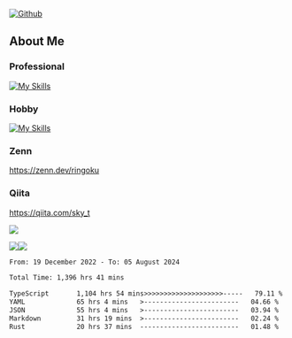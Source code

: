 [![Github](https://img.shields.io/github/followers/skyt-a?label=Follow&style=social)](https://github.com/skyt-a)

## About Me
### Professional
[![My Skills](https://skillicons.dev/icons?i=react,ts,js,nodejs,java,graphql,firebase,githubactions&theme=light)](https://skillicons.dev)
### Hobby
[![My Skills](https://skillicons.dev/icons?i=unity,rust,py&theme=light)](https://skillicons.dev)

### Zenn
https://zenn.dev/ringoku
### Qiita
https://qiita.com/sky_t


![](https://github-profile-summary-cards.vercel.app/api/cards/profile-details?username=skyt-a&theme=default)

![](https://github-profile-summary-cards.vercel.app/api/cards/repos-per-language?username=skyt-a&theme=default)![](https://github-profile-summary-cards.vercel.app/api/cards/stats?username=RinGoku&theme=default)

<!--START_SECTION:waka-->

```txt
From: 19 December 2022 - To: 05 August 2024

Total Time: 1,396 hrs 41 mins

TypeScript       1,104 hrs 54 mins>>>>>>>>>>>>>>>>>>>>-----   79.11 %
YAML             65 hrs 4 mins   >------------------------   04.66 %
JSON             55 hrs 4 mins   >------------------------   03.94 %
Markdown         31 hrs 19 mins  >------------------------   02.24 %
Rust             20 hrs 37 mins  -------------------------   01.48 %
```

<!--END_SECTION:waka-->
